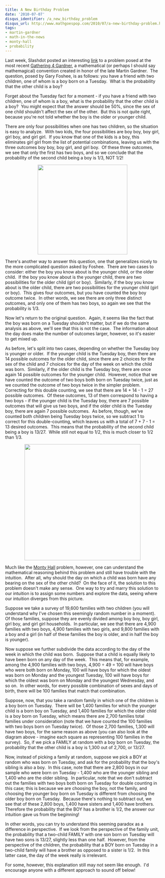 ```yaml
---
title: A New Birthday Problem
date: '2010-07-07'
disqus_identifier: /a_new_birthday_problem
disqus_url: http://www.mathgoespop.com/2010/07/a-new-birthday-problem.html
tags:
- martin-gardner
- math-in-the-news
- monty-hall
- probability
---
```

<p>Last week, Slashdot posted an interesting <a href="http://science.slashdot.org/story/10/06/28/2221252/The-Tuesday-Birthday-Problem?from=rss&amp;utm_source=feedburner&amp;utm_medium=feed&amp;utm_campaign=Feed%3A+Slashdot%2Fslashdot+%28Slashdot%29">link</a> to a problem posed at the most recent <a href="http://www.g4g4.com/">Gathering 4 Gardner</a>, a mathematical (or perhaps I should say mathemagical) convention created in honor of the late Martin Gardner.  The question, posed by Gary Foshee, is as follows: you have a friend with two children, one of whom is a boy born on a Tuesday.  What is the probability that the other child is a boy?</p>

<p>Forget about the Tuesday fact for a moment - if you have a friend with two children, one of whom is a boy, what is the probability that the other child is a boy?  You might expect that the answer should be 50%, since the sex of one child shouldn't affect the sex of the other.  But this is not quite right, because you're not told whether the boy is the older or younger child.</p>

<p>There are only four possibilities when one has two children, so the situation is easy to analyze.  With two kids, the four possibilities are boy boy, boy girl, girl boy, and girl girl.  If you know that one of the kids is a boy, this eliminates girl girl from the list of potential combinations, leaving us with the three outcomes boy boy, boy girl, and girl boy.  Of these three outcomes, we see that only the first has two boys, and so we conclude that the probability of the second child being a boy is 1/3, NOT 1/2!</p>

<p style="text-align:center;"><a href="http://www.mathgoespop.com/images/2010/07/Picture-4.png"><img class="aligncenter size-full wp-image-511" title="Picture 4" src="http://www.mathgoespop.com/images/2010/07/Picture-4.png" alt="" width="292" height="292" /></a></p>

<p>There's another way to answer this question, one that generalizes nicely to the more complicated question asked by Foshee.  There are two cases to consider: either the boy you know about is the younger child, or the older child.  If the boy you know about is the younger child, there are two possibilities for the older child (girl or boy).  Similarly, if the boy you know about is the older child, there are two possibilities for the younger child (girl or boy).  This gives four outcomes, but you have counted the boy boy outcome twice.  In other words, we see there are only three distinct outcomes, and only one of them has two boys, so again we see that the probability is 1/3.</p>

<p>Now let's return to the original question.  Again, it seems like the fact that the boy was born on a Tuesday shouldn't matter, but if we do the same analysis as above, we'll see that this is not the case.  The information about the day does make the number of outcomes larger, however, so it's easier to get mixed up.</p>

<p>As before, let's split into two cases, depending on whether the Tuesday boy is younger or older.  If the younger child is the Tuesday boy, then there are 14 possible outcomes for the older child, since there are 2 choices for the sex of the child and 7 choices for the day of the week on which the child was born.  Similarly, if the older child is the Tuesday boy, there are once again 14 possible outcomes for the younger child.  However, notice that we have counted the outcome of two boys both born on Tuesday twice, just as we counted the outcome of two boys twice in the simpler problem.  Correcting for this double counting, we see that there are 14 + 14 - 1 = 27 possible outcomes.  Of these outcomes, 13 of them correspond to having a two boys - if the younger child is the Tuesday boy, there are 7 possible outcomes that will give us two boys, and if the older child is the Tuesday boy, there are again 7 possible outcomes.  As before, though, we've counted both children being Tuesday boys twice, so we subtract 1 to correct for this double-counting, which leaves us with a total of 7 + 7 - 1 = 13 desired outcomes.  This means that the probability of the second child being a boy is 13/27.  While still not equal to 1/2, this is much closer to 1/2 than 1/3.</p>

<p style="text-align:center;"><a href="http://www.mathgoespop.com/images/2010/07/Picture-5.png"><img class="aligncenter size-full wp-image-513" title="Picture 5" src="http://www.mathgoespop.com/images/2010/07/Picture-5.png" alt="" width="378" height="378" /></a></p>

<p>Much like the <a href="http://www.mathgoespop.com/2008/08/math-in-the-news-monty-hall-strikes-again.html">Monty Hall</a> problem, however, one can understand the mathematical reasoning behind this problem and still have trouble with the intuition.  After all, why should the day on which a child was born have any bearing on the sex of the other child?  On the face of it, the solution to this problem doesn't make any sense.  One way to try and marry this solution to our intuition is to assign some numbers and explore the data, seeing where our intuition diverges from this picture.</p>

<p>Suppose we take a survey of 19,600 families with two children (you will understand why I've chosen this seemingly random number in a moment).  Of those families, suppose they are evenly divided among boy boy, boy girl, girl boy, and girl girl households.  In particular, we see that there are 4,900 families with two boys, 4,900 families with two girls, and 9,800 families with a boy and a girl (in half of these families the boy is older, and in half the boy is younger).</p>

<p>Now suppose we further subdivide the data according to the day of the week in which the child was born.  Suppose that a child is equally likely to have been born on any day of the week.  This means that, for example, among the 4,900 families with two boys, 4,900 ÷ 49 = 100 will have boys who were both born on Monday, 100 will have boys for which the oldest was born on Monday and the youngest Tuesday, 100 will have boys for which the oldest was born on Monday and the youngest Wednesday, and so on.  In other words, for every possible combination of sexes and days of birth, there will be 100 families that match that combination.</p>

<p>Suppose, now, that you take a random family in which one of the children is a boy born on Tuesday.  There will be 1,400 families for which the younger child is a born boy on Tuesday, and 1,400 families for which the older child is a boy born on Tuesday, which means there are 2,700 families total families under consideration (note that we have counted the 100 families with two boys born on Tuesday twice).  Of those 2,700 families, 1,300 will have two boys, for the same reason as above (you can also look at the diagram above - imagine each square as representing 100 families in the survey).  So, if we pick a FAMILY at random with a boy born on Tuesday, the probability that the other child is a boy is 1,300 out of 2,700, or 13/27.</p>

<p>Now, instead of picking a family at random, suppose we pick a BOY at random who was born on Tuesday, and ask for the probability that the boy's sibling is also a boy.  In this case, note that there are 2,800 boys in our sample who were born on Tuesday - 1,400 who are the younger sibling and 1,400 who are the older sibling.  In particular, note that we don't subtract out the families with two boys both born on Tuesday for double counting in this case; this is because we are choosing the boy, not the family, and choosing the younger boy born on Tuesday is different from choosing the older boy born on Tuesday.  Because there's nothing to subtract out, we see that of these 2,800 boys, 1,400 have sisters and 1,400 have brothers.  Therefore the probability that the BOY has a brother is 1/2, the answer our intuition gave us from the beginning!</p>

<p>In other words, you can try to understand this seeming paradox as a difference in perspective.  If we look from the perspective of the family unit, the probability that a two-child FAMILY with one son born on Tuesday will have two sons is 13/27, slightly less than one half.  However, from the perspective of the children, the probability that a BOY born on Tuesday in a two-child family will have a brother as opposed to a sister is 1/2.  In this latter case, the day of the week really is irrelevant.</p>

<p>For some, however, this explanation still may not seem like enough.  I'd encourage anyone with a different approach to sound off below!</p>
